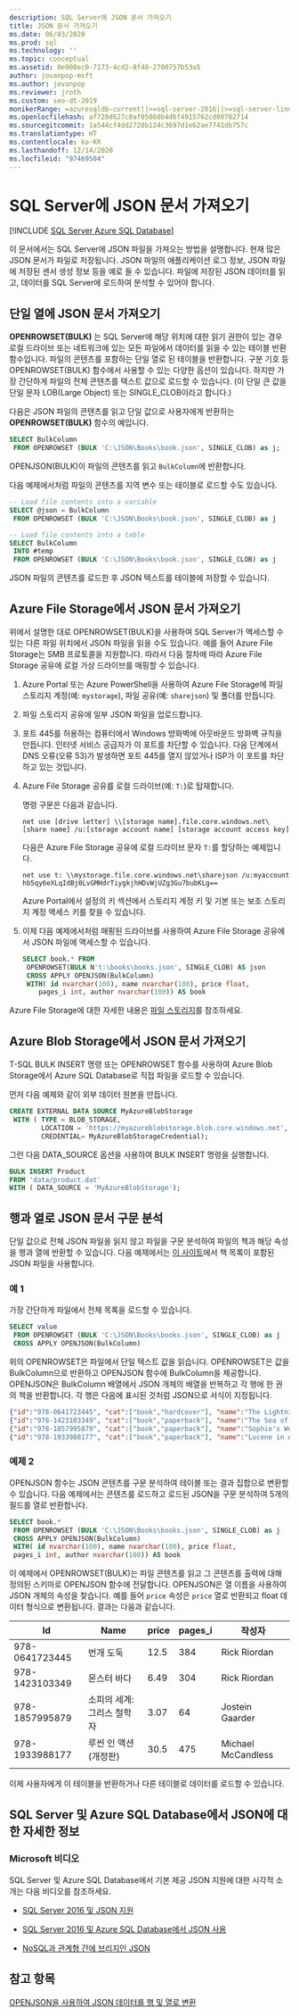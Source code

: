 ```yaml
---
description: SQL Server에 JSON 문서 가져오기
title: JSON 문서 가져오기
ms.date: 06/03/2020
ms.prod: sql
ms.technology: ''
ms.topic: conceptual
ms.assetid: 0e908ec0-7173-4cd2-8f48-2700757b53a5
author: jovanpop-msft
ms.author: jovanpop
ms.reviewer: jroth
ms.custom: seo-dt-2019
monikerRange: =azuresqldb-current||>=sql-server-2016||>=sql-server-linux-2017||=azuresqldb-mi-current
ms.openlocfilehash: af720d627c0af05060b4d6f4915762cd80782714
ms.sourcegitcommit: 1a544cf4dd2720b124c3697d1e62ae7741db757c
ms.translationtype: HT
ms.contentlocale: ko-KR
ms.lasthandoff: 12/14/2020
ms.locfileid: "97469504"
---
```

# <a name="import-json-documents-into-sql-server"></a>SQL Server에 JSON 문서 가져오기

[!INCLUDE [SQL Server Azure SQL Database](../../includes/applies-to-version/sqlserver2016-asdb.md)]

이 문서에서는 SQL Server에 JSON 파일을 가져오는 방법을 설명합니다. 현재 많은 JSON 문서가 파일로 저장됩니다. JSON 파일의 애플리케이션 로그 정보, JSON 파일에 저장된 센서 생성 정보 등을 예로 들 수 있습니다. 파일에 저장된 JSON 데이터를 읽고, 데이터를 SQL Server에 로드하여 분석할 수 있어야 합니다.

## <a name="import-a-json-document-into-a-single-column"></a>단일 열에 JSON 문서 가져오기

**OPENROWSET(BULK)** 는 SQL Server에 해당 위치에 대한 읽기 권한이 있는 경우 로컬 드라이브 또는 네트워크에 있는 모든 파일에서 데이터를 읽을 수 있는 테이블 반환 함수입니다. 파일의 콘텐츠를 포함하는 단일 열로 된 테이블을 반환합니다. 구분 기호 등 OPENROWSET(BULK) 함수에서 사용할 수 있는 다양한 옵션이 있습니다. 하지만 가장 간단하게 파일의 전체 콘텐츠를 텍스트 값으로 로드할 수 있습니다. (이 단일 큰 값을 단일 문자 LOB(Large Object) 또는 SINGLE_CLOB이라고 합니다.) 

다음은 JSON 파일의 콘텐츠를 읽고 단일 값으로 사용자에게 반환하는 **OPENROWSET(BULK)** 함수의 예입니다.

```sql
SELECT BulkColumn
 FROM OPENROWSET (BULK 'C:\JSON\Books\book.json', SINGLE_CLOB) as j;
```

OPENJSON(BULK)이 파일의 콘텐츠를 읽고 `BulkColumn`에 반환합니다.

다음 예제에서처럼 파일의 콘텐츠를 지역 변수 또는 테이블로 로드할 수도 있습니다.

```sql
-- Load file contents into a variable
SELECT @json = BulkColumn
 FROM OPENROWSET (BULK 'C:\JSON\Books\book.json', SINGLE_CLOB) as j

-- Load file contents into a table 
SELECT BulkColumn
 INTO #temp 
 FROM OPENROWSET (BULK 'C:\JSON\Books\book.json', SINGLE_CLOB) as j
```

JSON 파일의 콘텐츠를 로드한 후 JSON 텍스트를 테이블에 저장할 수 있습니다.


## <a name="import-json-documents-from-azure-file-storage"></a>Azure File Storage에서 JSON 문서 가져오기

위에서 설명한 대로 OPENROWSET(BULK)을 사용하여 SQL Server가 액세스할 수 있는 다른 파일 위치에서 JSON 파일을 읽을 수도 있습니다. 예를 들어 Azure File Storage는 SMB 프로토콜을 지원합니다. 따라서 다음 절차에 따라 Azure File Storage 공유에 로컬 가상 드라이브를 매핑할 수 있습니다.

1.  Azure Portal 또는 Azure PowerShell을 사용하여 Azure File Storage에 파일 스토리지 계정(예: `mystorage`), 파일 공유(예: `sharejson`) 및 폴더를 만듭니다.
2.  파일 스토리지 공유에 일부 JSON 파일을 업로드합니다.
3.  포트 445를 허용하는 컴퓨터에서 Windows 방화벽에 아웃바운드 방화벽 규칙을 만듭니다. 인터넷 서비스 공급자가 이 포트를 차단할 수 있습니다. 다음 단계에서 DNS 오류(오류 53)가 발생하면 포트 445를 열지 않았거나 ISP가 이 포트를 차단하고 있는 것입니다.
4. Azure File Storage 공유를 로컬 드라이브(예: `T:`)로 탑재합니다.

    명령 구문은 다음과 같습니다.

    ```dos
    net use [drive letter] \\[storage name].file.core.windows.net\[share name] /u:[storage account name] [storage account access key]
    ```

    다음은 Azure File Storage 공유에 로컬 드라이브 문자 `T:`를 할당하는 예제입니다.

    ```dos
    net use t: \\mystorage.file.core.windows.net\sharejson /u:myaccount hb5qy6eXLqIdBj0LvGMHdrTiygkjhHDvWjUZg3Gu7bubKLg==
    ```

    Azure Portal에서 설정의 키 섹션에서 스토리지 계정 키 및 기본 또는 보조 스토리지 계정 액세스 키를 찾을 수 있습니다.

5.  이제 다음 예제에서처럼 매핑된 드라이브를 사용하여 Azure File Storage 공유에서 JSON 파일에 액세스할 수 있습니다.

    ```sql
    SELECT book.* FROM
     OPENROWSET(BULK N't:\books\books.json', SINGLE_CLOB) AS json
     CROSS APPLY OPENJSON(BulkColumn)
     WITH( id nvarchar(100), name nvarchar(100), price float,
        pages_i int, author nvarchar(100)) AS book
    ```

Azure File Storage에 대한 자세한 내용은 [파일 스토리지](https://azure.microsoft.com/services/storage/files/)를 참조하세요.

## <a name="import-json-documents-from-azure-blob-storage"></a>Azure Blob Storage에서 JSON 문서 가져오기

T-SQL BULK INSERT 명령 또는 OPENROWSET 함수를 사용하여 Azure Blob Storage에서 Azure SQL Database로 직접 파일을 로드할 수 있습니다.

먼저 다음 예제와 같이 외부 데이터 원본을 만듭니다.

```sql
CREATE EXTERNAL DATA SOURCE MyAzureBlobStorage
 WITH ( TYPE = BLOB_STORAGE,
        LOCATION = 'https://myazureblobstorage.blob.core.windows.net',
        CREDENTIAL= MyAzureBlobStorageCredential);
```

그런 다음 DATA_SOURCE 옵션을 사용하여 BULK INSERT 명령을 실행합니다.

```sql
BULK INSERT Product
FROM 'data/product.dat'
WITH ( DATA_SOURCE = 'MyAzureBlobStorage');
```

## <a name="parse-json-documents-into-rows-and-columns"></a>행과 열로 JSON 문서 구문 분석

단일 값으로 전체 JSON 파일을 읽지 않고 파일을 구문 분석하여 파일의 책과 해당 속성을 행과 열에 반환할 수 있습니다. 다음 예제에서는 [이 사이트](https://github.com/tamingtext/book/blob/master/apache-solr/example/exampledocs/books.json)에서 책 목록이 포함된 JSON 파일을 사용합니다.

### <a name="example-1"></a>예 1

가장 간단하게 파일에서 전체 목록을 로드할 수 있습니다. 

```sql
SELECT value
 FROM OPENROWSET (BULK 'C:\JSON\Books\books.json', SINGLE_CLOB) as j
 CROSS APPLY OPENJSON(BulkColumn)
```

위의 OPENROWSET은 파일에서 단일 텍스트 값을 읽습니다. OPENROWSET은 값을 BulkColumn으로 반환하고 OPENJSON 함수에 BulkColumn을 제공합니다. OPENJSON은 BulkColumn 배열에서 JSON 개체의 배열을 반복하고 각 행에 한 권의 책을 반환합니다. 각 행은 다음에 표시된 것처럼 JSON으로 서식이 지정됩니다.

```json
{"id":"978-0641723445", "cat":["book","hardcover"], "name":"The Lightning Thief", ... }
{"id":"978-1423103349", "cat":["book","paperback"], "name":"The Sea of Monsters", ... }
{"id":"978-1857995879", "cat":["book","paperback"], "name":"Sophie's World : The Greek", ... } 
{"id":"978-1933988177", "cat":["book","paperback"], "name":"Lucene in Action, Second", ... }
```

### <a name="example-2"></a>예제 2

OPENJSON 함수는 JSON 콘텐츠를 구문 분석하여 테이블 또는 결과 집합으로 변환할 수 있습니다. 다음 예제에서는 콘텐츠를 로드하고 로드된 JSON을 구문 분석하여 5개의 필드를 열로 반환합니다.

```sql
SELECT book.*
 FROM OPENROWSET (BULK 'C:\JSON\Books\books.json', SINGLE_CLOB) as j
 CROSS APPLY OPENJSON(BulkColumn)
 WITH( id nvarchar(100), name nvarchar(100), price float,
 pages_i int, author nvarchar(100)) AS book
```

이 예제에서 OPENROWSET(BULK)는 파일 콘텐츠를 읽고 그 콘텐츠를 출력에 대해 정의된 스키마로 OPENJSON 함수에 전달합니다. OPENJSON은 열 이름을 사용하여 JSON 개체의 속성을 찾습니다. 예를 들어 `price` 속성은 `price` 열로 반환되고 float 데이터 형식으로 변환됩니다. 결과는 다음과 같습니다.

|Id|Name|price|pages_i|작성자|
|---|---|---|---|---|
|978-0641723445|번개 도둑|12.5|384|Rick Riordan| 
|978-1423103349|몬스터 바다|6.49|304|Rick Riordan| 
|978-1857995879|소피의 세계: 그리스 철학자|3.07|64|Jostein Gaarder| 
|978-1933988177|루씬 인 액션(개정판)|30.5|475|Michael McCandless|
||||||

이제 사용자에게 이 테이블을 반환하거나 다른 테이블로 데이터를 로드할 수 있습니다.

## <a name="learn-more-about-json-in-sql-server-and-azure-sql-database"></a>SQL Server 및 Azure SQL Database에서 JSON에 대한 자세한 정보  
  
### <a name="microsoft-videos"></a>Microsoft 비디오

SQL Server 및 Azure SQL Database에서 기본 제공 JSON 지원에 대한 시각적 소개는 다음 비디오를 참조하세요.

-   [SQL Server 2016 및 JSON 지원](https://channel9.msdn.com/Shows/Data-Exposed/SQL-Server-2016-and-JSON-Support)

-   [SQL Server 2016 및 Azure SQL Database에서 JSON 사용](https://channel9.msdn.com/Shows/Data-Exposed/Using-JSON-in-SQL-Server-2016-and-Azure-SQL-Database)

-   [NoSQL과 관계형 간에 브리지인 JSON](https://channel9.msdn.com/events/DataDriven/SQLServer2016/JSON-as-a-bridge-betwen-NoSQL-and-relational-worlds)
  
## <a name="see-also"></a>참고 항목

[OPENJSON을 사용하여 JSON 데이터를 행 및 열로 변환](../../relational-databases/json/convert-json-data-to-rows-and-columns-with-openjson-sql-server.md)

